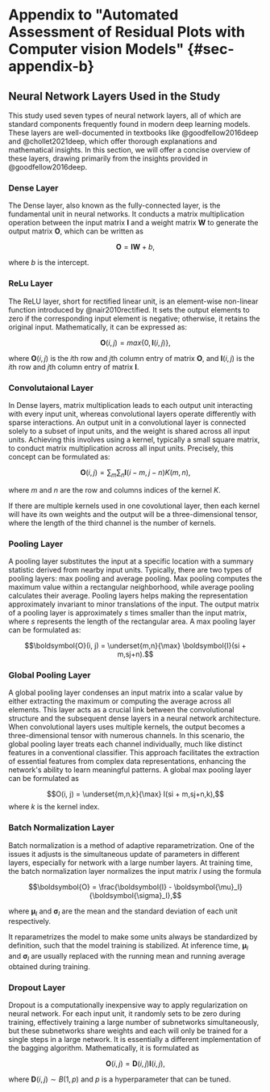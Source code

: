 # Appendix to "Automated Assessment of Residual Plots with Computer vision Models" {#sec-appendix-b}



## Neural Network Layers Used in the Study

This study used seven types of neural network layers, all of which are standard components frequently found in modern deep learning models. These layers are well-documented in textbooks like @goodfellow2016deep and @chollet2021deep, which offer thorough explanations and mathematical insights. In this section, we will offer a concise overview of these layers, drawing primarily from the insights provided in @goodfellow2016deep.

### Dense Layer

The Dense layer, also known as the fully-connected layer, is the fundamental unit in neural networks. It conducts a matrix multiplication operation between the input matrix $\boldsymbol{I}$ and a weight matrix $\boldsymbol{W}$ to generate the output matrix $\boldsymbol{O}$, which can be written as

$$\boldsymbol{O} = \boldsymbol{I}\boldsymbol{W} + b,$$

where $b$ is the intercept.

### ReLu Layer

The ReLU layer, short for rectified linear unit, is an element-wise non-linear function introduced by @nair2010rectified. It sets the output elements to zero if the corresponding input element is negative; otherwise, it retains the original input. Mathematically, it can be expressed as:

$$\boldsymbol{O}(i,j) = max\{0, \boldsymbol{I}(i,j)\},$$

where $\boldsymbol{O}(i,j)$ is the $i$th row and $j$th column entry of matrix $\boldsymbol{O}$, and $\boldsymbol{I}(i,j)$ is the $i$th row and $j$th column entry of matrix $\boldsymbol{I}$.

### Convolutaional Layer

In Dense layers, matrix multiplication leads to each output unit interacting with every input unit, whereas convolutional layers operate differently with sparse interactions. An output unit in a convolutional layer is connected solely to a subset of input units, and the weight is shared across all input units. Achieving this involves using a kernel, typically a small square matrix, to conduct matrix multiplication across all input units. Precisely, this concept can be formulated as:

$$\boldsymbol{O}(i, j) = \sum_m\sum_n\boldsymbol{I}(i - m, j - n)K(m, n),$$

where $m$ and $n$ are the row and columns indices of the kernel $K$. 

If there are multiple kernels used in one covolutional layer, then each kernel will have its own weights and the output will be a three-dimensional tensor, where the length of the third channel is the number of kernels. 

### Pooling Layer

A pooling layer substitutes the input at a specific location with a summary statistic derived from nearby input units. Typically, there are two types of pooling layers: max pooling and average pooling. Max pooling computes the maximum value within a rectangular neighborhood, while average pooling calculates their average. Pooling layers helps making the representation approximately invariant to minor translations of the input. The output matrix of a pooling layer is approximately $s$ times smaller than the input matrix, where $s$ represents the length of the rectangular area. A max pooling layer can be formulated as:

$$\boldsymbol{O}(i, j) = \underset{m,n}{\max} \boldsymbol{I}(si + m,sj+n).$$

### Global Pooling Layer

A global pooling layer condenses an input matrix into a scalar value by either extracting the maximum or computing the average across all elements. This layer acts as a crucial link between the convolutional structure and the subsequent dense layers in a neural network architecture. When convolutional layers uses multiple kernels, the output becomes a three-dimensional tensor with numerous channels. In this scenario, the global pooling layer treats each channel individually, much like distinct features in a conventional classifier. This approach facilitates the extraction of essential features from complex data representations, enhancing the network's ability to learn meaningful patterns. A global max pooling layer can be formulated as 

$$O(i, j) = \underset{m,n,k}{\max} I(si + m,sj+n,k),$$
where $k$ is the kernel index.

### Batch Normalization Layer

Batch normalization is a method of adaptive reparametrization. One of the issues it adjusts is the simultaneous update of parameters in different layers, especially for network with a large number layers. At training time, the batch normalization layer normalizes the input matrix $I$ using the formula

$$\boldsymbol{O} = \frac{\boldsymbol{I} - \boldsymbol{\mu}_I}{\boldsymbol{\sigma}_I},$$

where $\boldsymbol{\mu}_I$ and $\boldsymbol{\sigma}_I$ are the mean and the standard deviation of each unit respectively.

It reparametrizes the model to make some units always be standardized by definition, such that the model training is stabilized. At inference time, $\boldsymbol{\mu}_I$ and $\boldsymbol{\sigma}_I$ are usually replaced with the running mean and running average obtained during training. 

### Dropout Layer

Dropout is a computationally inexpensive way to apply regularization on neural network. For each input unit, it randomly sets to be zero during training, effectively training a large number of subnetworks simultaneously, but these subnetworks share weights and each will only be trained for a single steps in a large network. It is essentially a different implementation of the bagging algorithm. Mathematically, it is formulated as 

$$\boldsymbol{O}(i,j) = \boldsymbol{D}(i,j)\boldsymbol{I}(i,j),$$

where $\boldsymbol{D}(i,j) \sim B(1, p)$ and $p$ is a hyperparameter that can be tuned.

